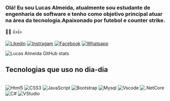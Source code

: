 ### Olá! Eu sou Lucas Almeida, atualmente sou estudante de engenharia de software e tenho como objetivo principal atuar na área da tecnologia.Apaixonado por futebol e counter strike.

 🐺🐺 👍👍
<br>

[![Likedin](https://img.shields.io/badge/LinkedIn-0077B5?style=for-the-badge&logo=linkedin&logoColor=white
)](https://www.linkedin.com/in/lucas-rocha-almeida-72132a116/)
[![Instragam](https://img.shields.io/badge/Instagram-E4405F?style=for-the-badge&logo=instagram&logoColor=white
)](https://www.instagram.com/lucalmr1/)
[![Facebook](https://img.shields.io/badge/Facebook-1877F2?style=for-the-badge&logo=facebook&logoColor=white
)](https://www.facebook.com/profile.php?id=100026308988772)
[![Whatsapp](https://img.shields.io/badge/WhatsApp-25D366?style=for-the-badge&logo=whatsapp&logoColor=white
)](https://wa.me/+5527992875605)

![Lucas Almeida GitHub stats](https://github-readme-stats.vercel.app/api?username=lucas-rocha-almeida-development&show_icons=true&theme=dark)

## Tecnologias que uso no dia-dia

<div style="display:inline_block"><br>
<img align="center" alt="Html5" target="_blank" src="https://img.shields.io/badge/HTML5-E34F26?style=for-the-badge&logo=html5&logoColor=white">
<img align="center" alt="CSS3" target="_blank" src="https://img.shields.io/badge/CSS3-1572B6?style=for-the-badge&logo=css3&logoColor=white">
<img align="center" alt="JavaScript" target="_blank" src="https://img.shields.io/badge/JavaScript-F7DF1E?style=for-the-badge&logo=javascript&logoColor=black">
<img align="center" alt="Bootstrap" target="_blank" src="https://img.shields.io/badge/Bootstrap-563D7C?style=for-the-badge&logo=bootstrap&logoColor=white">
<img align="center" alt="Mysql" target="_blank" src="https://img.shields.io/badge/MySQL-00000F?style=for-the-badge&logo=mysql&logoColor=white">
<img align="center" alt="Vscode" target="_blank" src="https://img.shields.io/badge/Visual_Studio_Code-0078D4?style=for-the-badge&logo=visual%20studio%20code&logoColor=white">
 <img align="center" alt=".NetCore" target="_blank" src="https://img.shields.io/badge/.NET-5C2D91?style=for-the-badge&logo=.net&logoColor=white">
 <img align="center" alt="C#" target="_blank" src="https://img.shields.io/badge/C%23-239120?style=for-the-badge&logo=c-sharp&logoColor=white">
 <img align="center" alt="VStudio" target="_blank" src="https://img.shields.io/badge/Visual_Studio-5C2D91?style=for-the-badge&logo=visual%20studio&logoColor=white">



 
</div>
<br>

